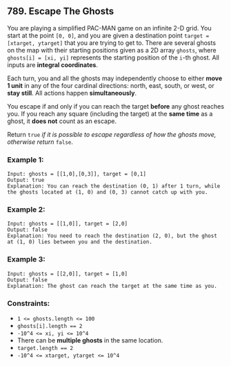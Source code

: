 ## 789. Escape The Ghosts

You are playing a simplified PAC-MAN game on an infinite 2-D grid. You start at the point ```[0, 0]```, and you are given a destination point ```target = [xtarget, ytarget]``` that you are trying to get to. There are several ghosts on the map with their starting positions given as a 2D array ```ghosts```, where ```ghosts[i] = [xi, yi]``` represents the starting position of the ```i```-th ghost. All inputs are **integral coordinates**.

Each turn, you and all the ghosts may independently choose to either **move 1 unit** in any of the four cardinal directions: north, east, south, or west, or **stay still**. All actions happen **simultaneously**.

You escape if and only if you can reach the target **before** any ghost reaches you. If you reach any square (including the target) at the **same time** as a ghost, it **does not** count as an escape.

Return ```true``` *if it is possible to escape regardless of how the ghosts move, otherwise return* ```false```.

### Example 1:
```
Input: ghosts = [[1,0],[0,3]], target = [0,1]
Output: true
Explanation: You can reach the destination (0, 1) after 1 turn, while the ghosts located at (1, 0) and (0, 3) cannot catch up with you.
```
### Example 2:
```
Input: ghosts = [[1,0]], target = [2,0]
Output: false
Explanation: You need to reach the destination (2, 0), but the ghost at (1, 0) lies between you and the destination.
```
### Example 3:
```
Input: ghosts = [[2,0]], target = [1,0]
Output: false
Explanation: The ghost can reach the target at the same time as you.
```

### Constraints:

* ```1 <= ghosts.length <= 100```
* ```ghosts[i].length == 2```
* ```-10^4 <= xi, yi <= 10^4```
* There can be **multiple ghosts** in the same location.
* ```target.length == 2```
* ```-10^4 <= xtarget, ytarget <= 10^4```